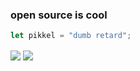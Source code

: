### open source is cool
```rust
let pikkel = "dumb retard";
```
<img align="center" src="https://github-readme-stats.vercel.app/api/?username=Pikkel&theme=cobalt"/> <img align="center" src="https://github-readme-stats.vercel.app/api/top-langs/?username=Pikkel&theme=cobalt&layout=compact"/>
